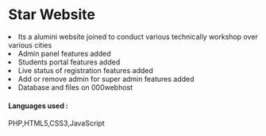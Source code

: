 # Star Website
<li> Its a alumini website joined to conduct various technically workshop over various cities
<li> Admin panel features added
<li> Students portal features added 
<li> Live status of registration features added 
<li> Add or remove admin for super admin features added
<li> Database and files on 000webhost 

<h4>Languages used : </h4>
PHP,HTML5,CSS3,JavaScript

